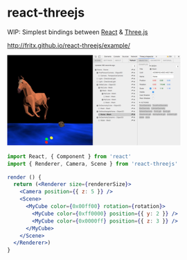 # react-threejs

WIP: Simplest bindings between [React][react] & [Three.js][threejs]

http://fritx.github.io/react-threejs/example/

<img width="400" src="debugging.jpg" />


```js
import React, { Component } from 'react'
import { Renderer, Camera, Scene } from 'react-threejs'
```

```jsx
render () {
  return (<Renderer size={rendererSize}>
    <Camera position={{ z: 5 }} />
    <Scene>
      <MyCube color={0x00ff00} rotation={rotation}>
        <MyCube color={0xff0000} position={{ y: 2 }} />
        <MyCube color={0x0000ff} position={{ z: 3 }} />
      </MyCube>
    </Scene>
  </Renderer>)
}
```


[react]: https://github.com/facebook/react
[threejs]: https://github.com/mrdoob/three.js
